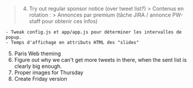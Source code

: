 > 4. Try out regular sponsor notice (over tweet list?)
    > Contenus en rotation :
      > Annonces par premium (tâche JIRA / annonce PW-staff pour obtenir ces infos)

    - Tweak config.js et app/app.js pour déterminer les intervalles de popup.
    - Temps d'affichage en attributs HTML des "slides"

5. Paris Web theming
6. Figure out why we can't get more tweets in there, when the sent list is clearly big enough.
7. Proper images for Thursday
8. Create Friday version
